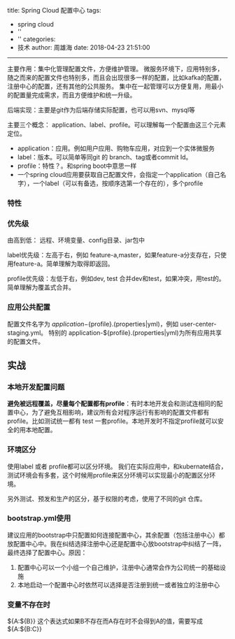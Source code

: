 title: Spring Cloud 配置中心
tags:
  - spring cloud
  - ''
  - ''
categories:
  - 技术
author: 周雄海
date: 2018-04-23 21:51:00
---

主要作用：集中化管理配置文件，方便维护管理。 微服务环境下，应用特别多，随之而来的配置文件也特别多，而且会出现很多一样的配置，比如kafka的配置，注册中心的配置，还有其他的公共服务。 集中在一起管理可以方便复用，用最小的配置量完成需求，而且方便维护和统一升级。 

后端实现：主要是git作为后端存储实际配置，也可以用svn、mysql等

主要三个概念： application、label、profile。可以理解每一个配置由这三个元素定位。

* application：应用。例如用户应用、购物车应用，对应到一个实体微服务
* label：版本。可以简单等同git 的 branch、tag或者commit Id。
* profile：特性？。和spring boot中意思一样
* 一个spring cloud应用要获取自己配置文件，会指定一个application（自己名字），一个label（可以有备选，按顺序选第一个存在的），多个profile

### 特性

### 优先级

由高到低： 远程、环境变量、config目录、jar包中

label优先级：左高于右，例如 feature-a,master，如果feature-a分支存在，只使用feature-a。简单理解为取得即返回。

profile优先级：左低于右，例如dev, test    合并dev和test，如果冲突，用test的。简单理解为覆盖式合并。

### 应用公共配置

配置文件名字为 ${application}-${profile}.(properties|yml)，例如 user-center-staging.yml。 特别的 application-${profile}.(properties|yml)为所有应用共享的配置文件。



## 实战

### 本地开发配置问题

**避免被远程覆盖，尽量每个配置都有profile**：有时本地开发会和测试连相同的配置中心，为了避免互相影响，建议所有会对程序运行有影响的配置文件都有profile。比如测试统一都有 test 一套profile。本地开发时不指定profile就可以安全的用本地配置。

### 环境区分

使用label 或者 profile都可以区分环境。 我们在实际应用中，和kubernate结合，测试环境会有多套，这个时候用profile来区分环境可以实现最小的配置区分环境。

另外测试、预发和生产的区分，基于权限的考虑，使用了不同的git 仓库。

### bootstrap.yml使用

建议应用的bootstrap中只配置如何连接配置中心，其余配置（包括注册中心）都放配置中心中。我在纠结选择注册中心还是配置中心放bootstrap中纠结了一阵，最终选择了配置中心。原因：

1. 配置中心可以一个小组一个自己维护，注册中心通常会作为公司统一的基础设施
2. 本地启动一个配置中心时依然可以选择是否注册到统一或者独立的注册中心

### 变量不存在时

${A:${B}}  这个表达式如果B不存在而A存在时不会得到A的值，需要写成 ${A:${B:C}}